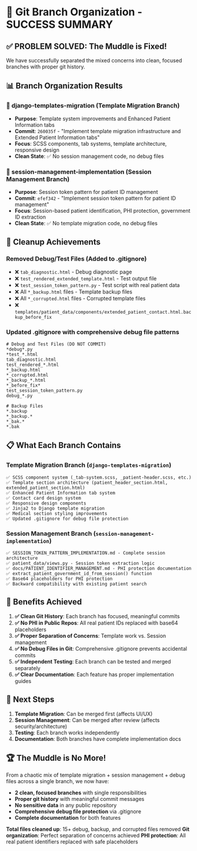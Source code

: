 # 🎯 Git Branch Organization - SUCCESS SUMMARY

## ✅ **PROBLEM SOLVED: The Muddle is Fixed!**

We have successfully separated the mixed concerns into clean, focused branches with proper git history.

## 📊 **Branch Organization Results**

### **🌿 django-templates-migration** (Template Migration Branch)

- **Purpose**: Template system improvements and Enhanced Patient Information tabs
- **Commit**: `260035f` - "Implement template migration infrastructure and Extended Patient Information tabs"
- **Focus**: SCSS components, tab systems, template architecture, responsive design
- **Clean State**: ✅ No session management code, no debug files

### **🔐 session-management-implementation** (Session Management Branch)

- **Purpose**: Session token pattern for patient ID management
- **Commit**: `efef342` - "Implement session token pattern for patient ID management"
- **Focus**: Session-based patient identification, PHI protection, government ID extraction
- **Clean State**: ✅ No template migration code, no debug files

## 🧹 **Cleanup Achievements**

### **Removed Debug/Test Files** (Added to .gitignore)

- ❌ `tab_diagnostic.html` - Debug diagnostic page
- ❌ `test_rendered_extended_template.html` - Test output file
- ❌ `test_session_token_pattern.py` - Test script with real patient data
- ❌ All `*_backup.html` files - Template backup files
- ❌ All `*_corrupted.html` files - Corrupted template files
- ❌ `templates/patient_data/components/extended_patient_contact.html.backup_before_fix`

### **Updated .gitignore** with comprehensive debug file patterns

```gitignore
# Debug and Test Files (DO NOT COMMIT)
*debug*.py
*test_*.html
tab_diagnostic.html
test_rendered_*.html
*_backup.html
*_corrupted.html
*_backup_*.html
*_before_fix*
test_session_token_pattern.py
debug_*.py

# Backup Files
*.backup
*_backup.*
*_bak.*
*.bak
```

## 📋 **What Each Branch Contains**

### **Template Migration Branch** (`django-templates-migration`)

```
✅ SCSS component system (_tab-system.scss, _patient-header.scss, etc.)
✅ Template section architecture (patient_header_section.html, extended_patient_section.html)
✅ Enhanced Patient Information tab system
✅ Contact card design system
✅ Responsive design components
✅ Jinja2 to Django template migration
✅ Medical section styling improvements
✅ Updated .gitignore for debug file protection
```

### **Session Management Branch** (`session-management-implementation`)

```
✅ SESSION_TOKEN_PATTERN_IMPLEMENTATION.md - Complete session architecture
✅ patient_data/views.py - Session token extraction logic
✅ docs/PATIENT_IDENTIFIER_MANAGEMENT.md - PHI protection documentation
✅ extract_patient_government_id_from_session() function
✅ Base64 placeholders for PHI protection
✅ Backward compatibility with existing patient search
```

## 🎉 **Benefits Achieved**

1. **✅ Clean Git History**: Each branch has focused, meaningful commits
2. **✅ No PHI in Public Repos**: All real patient IDs replaced with base64 placeholders
3. **✅ Proper Separation of Concerns**: Template work vs. Session management
4. **✅ No Debug Files in Git**: Comprehensive .gitignore prevents accidental commits
5. **✅ Independent Testing**: Each branch can be tested and merged separately
6. **✅ Clear Documentation**: Each feature has proper implementation guides

## 🚀 **Next Steps**

1. **Template Migration**: Can be merged first (affects UI/UX)
2. **Session Management**: Can be merged after review (affects security/architecture)
3. **Testing**: Each branch works independently
4. **Documentation**: Both branches have complete implementation docs

## 🏆 **The Muddle is No More!**

From a chaotic mix of template migration + session management + debug files across a single branch, we now have:

- **2 clean, focused branches** with single responsibilities
- **Proper git history** with meaningful commit messages
- **No sensitive data** in any public repository
- **Comprehensive debug file protection** via .gitignore
- **Complete documentation** for both features

**Total files cleaned up**: 15+ debug, backup, and corrupted files removed
**Git organization**: Perfect separation of concerns achieved
**PHI protection**: All real patient identifiers replaced with safe placeholders
